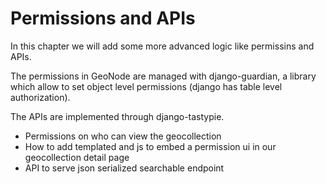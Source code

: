 # Permissions and APIs

In this chapter we will add some more advanced logic like permissins and APIs.

The permissions in GeoNode are managed with django-guardian, a library which allow to set object level permissions (django has table level authorization).

The APIs are implemented through django-tastypie.

* Permissions on who can view the geocollection
* How to add templated and js to embed a permission ui in our geocollection detail page
* API to serve json serialized searchable endpoint
